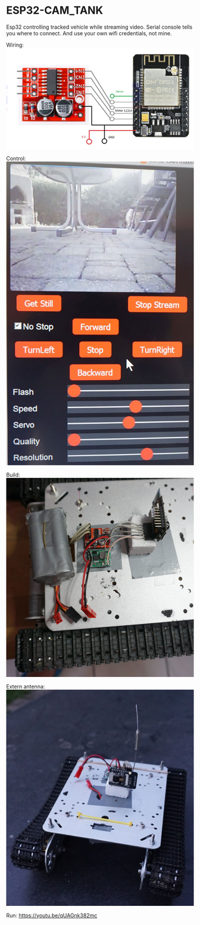 # ESP32-CAM_TANK
Esp32 controlling tracked vehicle while streaming video.
Serial console tells you where to connect. And use your own wifi credentials, not mine.

Wiring:
![esp32cam.jpg](esp32cam.jpg "Wiring")

Control:
![DSC02367.jpg](DSC02367.jpg "Control")

Build:
![DSC02365.jpg](DSC02365.jpg "Build")

Extern antenna:
![DSC02372.jpg](DSC02372.jpg "extant")

Run:
https://youtu.be/qUAGnk382mc
